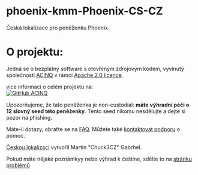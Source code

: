 # phoenix-kmm-Phoenix-CS-CZ
Česká lokalizace pro peněženku Phoenix


# O projektu:



Jedná se o bezplatný software s otevřeným zdrojovým kódem, vyvinutý společností
	<a href="https://phoenix.acinq.co">ACINQ</a> v rámci
	<a href="https://www.apache.org/licenses/LICENSE-2.0.txt">Apache 2.0 licence</a>.
</p>
<p>
	více informací o celém projektu na:
	<br>
	<a href="https://github.com/ACINQ/phoenix-kmm">
	<img src="https://github.com/ACINQ/phoenix-kmm/raw/master/.readme/phoenix_text.png" alt="
	GitHub ACINQ">
	</a>
</p>
<p>
	Upozorňujeme, že tato peněženka je non-custodial:
	<b>máte výhradní péči o 12 slovný seed této peněženky</b>.
  	Tento seed nikomu nesdělujte a dejte si pozor na phishing.
</p>

<p>
	Máte-li dotazy, obraťte se na <a href="https://phoenix.acinq.co/faq">FAQ</a>.
	Můžete také <a href="https://phoenix.acinq.co/support">kontaktovat podporu</a> o pomoc.
</p>
<p>
	<a href="https://github.com/Chuck3CZ/phoenix-kmm-Phoenix-CS-CZ">Českou lokalizaci</a> vytvořil Martin "Chuck3CZ" Gabrhel.
</p>
<p>
	Pokud máte nějaké poznámkyy nebo výhrad k češtine, sdělte to na <a href="https://github.com/Chuck3CZ/phoenix-kmm-Phoenix-CS-CZ/issues"> stránku problémů </a>
</p>

